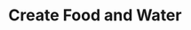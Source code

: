 ---
title: "Create Food and Water"
index: "create-food-and-water"
permalink: /spells/create-food-and-water/
tags:
  - Spell
  - 3rd Level
  - Conjuration
available_for:
  - Cleric
  - Druid
  - Paladin
level: "3rd Level"
school: "Conjuration"
range: "30 ft"
comp:
  - V
  - S
description: |
  You create 45 pounds of food and 30 gallons of water on the ground or in containers within range, enough to sustain up to fifteen humanoids or five steeds for 24 hours. The food is bland but nourishing, and spoils if uneaten after 24 hours. The water is clean and doesn't go bad.
excerpt: "You create 45 pounds of food and 30 gallons of water on the ground or in containers within range, enough to sustain up to fifteen humanoids or five steeds for 24 hours."
source: "Basic Rules"
---